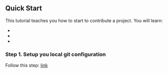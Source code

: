 ## Quick Start

This tutorial teaches you how to start to contribute a project. You will learn:

-

-

-

### Step 1. Setup you local git configuration

Follow this step: [link](https://github.com/university-of-ant-solutions/development-standards/blob/develop/source-code-management/english-version.md#git-configuration)
